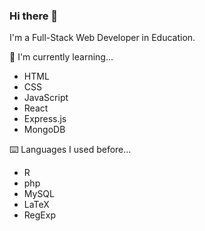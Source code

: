 ### Hi there 👋

I'm a Full-Stack Web Developer in Education.

🌱 I'm currently learning...
- HTML
- CSS
- JavaScript
- React
- Express.js
- MongoDB

⌨️ Languages I used before...
- R
- php
- MySQL
- LaTeX
- RegExp


<!--
**gunnar-miklis/gunnar-miklis** is a ✨ _special_ ✨ repository because its `README.md` (this file) appears on your GitHub profile.

Here are some ideas to get you started:

- 🔭 I’m currently working on ...
- 🌱 I’m currently learning ...
- 👯 I’m looking to collaborate on ...
- 🤔 I’m looking for help with ...
- 💬 Ask me about ...
- 📫 How to reach me: ...
- 😄 Pronouns: ...
- ⚡ Fun fact: ...
-->

